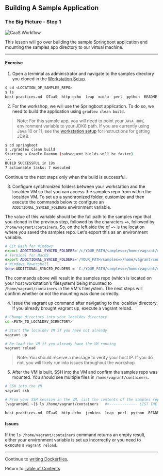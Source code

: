 ## Building A Sample Application

### The Big Picture - Step 1

![CaaS Workflow](https://github.ford.com/Containers/localdev/blob/master/docs/images/CaaS-LocalDev.png)

This lesson will go over building the sample Springboot application and mounting the samples app directory to our virtual machine. 

---

#### Exercise

1. Open a terminal as administrator and navigate to the samples directory you cloned in the [Workstation Setup](../workstation-setup.md#samples-repository). 

```bash
$ cd <LOCATION_OF_SAMPLES_REPO>
$ ls
best-practices.md  DTaaS  http-echo  leap  mailx  perl  python  README.md  simple_nodejsapp  springboot  toolbox
```

2. For the workshop, we will use the Springboot application. To do so, we need to build the application using `gradlew clean build`. 

> Note: For this sample app, you will need to point your `JAVA_HOME` environment variable to your JDK8 path. If you are currently using Java 10 or 11, see the [workstation setup](../workstation-setup.md#jdk-8) for instructions for getting JDK8. 

```bash
$ cd springboot
$ ./gradlew clean build
Starting a Gradle Daemon (subsequent builds will be faster)
...
BUILD SUCCESSFUL in 19s
7 actionable tasks: 7 executed
```

Continue to the next steps only when the build is successful. 

3. Configure synchronized folders between your workstation and the localdev VM so that you can access the samples repo from within the localdev VM. To set up a synchronized folder, customize and then execute the commands below to configure an `ADDITIONAL_SYNCED_FOLDERS` environment variable. 

The value of this variable should be the full path to the samples repo that you cloned in the previous step, followed by the characters `=>`, followed by `/home/vagrant/containers`. So, on the left side the of `=>` is the location where you saved the samples repo. Let's export this as an environment variable. 

```bash
# Git Bash for Windows
export ADDITIONAL_SYNCED_FOLDERS='/c/YOUR_PATH/samples=>/home/vagrant/containers'
# Terminal for MacOS
export ADDITIONAL_SYNCED_FOLDERS='/YOUR_PATH/samples=>/home/vagrant/containers'
# Windows Powershell
$env:ADDITIONAL_SYNCED_FOLDERS = 'C:/YOUR_PATH/samples=>/home/vagrant/containers'
```
The commands above will result in the samples repo (which is located on your host workstation's filesystem) being mounted to `/home/vagrant/containers` in the VM's filesystem. The next steps will confirm whether or not the mounting was done correctly. 

4. Issue the vagrant up command after navigating to the localdev directory. If you already brought vagrant up, execute a vagrant reload. 

```bash
# Change directory into your localdev directory.
cd <PATH_TO_LOCALDEV_DIRECTORY>

# Start the localdev VM if you have not already
vagrant up

# Re-load the VM if you already have the VM running 
vagrant reload
```

> Note: You should receive a message to verify your host IP. If you do not, you will likely run into issues throughout the workshop  

5. After the VM is built, SSH into the VM and confirm the samples repo was mounted. You should see multiple files in `/home/vagrant/containers`.
```bash
# SSH into the VM
vagrant ssh

# From your SSH session in the VM, list the contents of the samples repo.
[vagrant@m1 ~]$ ls /home/vagrant/containers   #<------------- LIST THE CONTENTS OF THE SAMPLES REPO

best-practices.md  DTaaS  http-echo  jenkins  leap  perl  python  README.md  simple_nodejsapp  springboot  toolbox
```

#### Issues

If the `ls /home/vagrant/containers` command returns an empty result, either your environment variable is set up incorrectly or you need to execute a `vagrant reload`.   

---

Continue to [writing Dockerfiles](./3-dockerfiles.md).

Return to [Table of Contents](../README.md#agenda)

